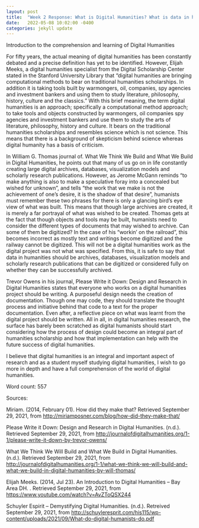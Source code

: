 ```yaml
---
layout: post
title:  "Week 2 Response: What is Digital Humanities? What is data in humanities?"
date:   2022-05-08 10:02:00 -0400
categories: jekyll update
---
```


Introduction to the comprehension and learning of Digital Humanities

For fifty years, the actual meaning of digital humanities has been constantly debated and a precise definition has yet to be identified. However, Elijah Meeks, a digital humanities specialist from the Digital Scholarship Center stated in the Stanford University Library that “digital humanities are bringing computational methods to bear on traditional humanities scholarships. In addition it is taking tools built by warmongers, oil, companies, spy agencies and investment bankers and using them to study literature, philosophy, history, culture and the classics.” With this brief meaning, the term digital humanities is an approach; specifically a computational method approach; to take tools and objects constructed by warmongers, oil companies spy agencies and investment bankers and use them to study the arts of literature, philosophy, history and culture. It bears on the traditional humanities scholarships and resembles science which is not science. This means that there is a background of skepticism behind science whereas digital humanity has a basis of criticism.

In William G. Thomas journal of. What We Think We Build and What We Build in Digital Humanities, he points out that many of us go on in life constantly creating large digital archives, databases, visualization models and scholarly research publications.  However, as Jerome McGann reminds “to make anything is also to make a speculative foray into a concealed but wished for unknown”, and tells “the work that we make is not the achievement of one’s desire, it is the shadow of that desire”, humanists must remember these two phrases for there is only a glancing bird’s eye view of what was built. This means that though large archives are created, it is merely a far portrayal of what was wished to be created. Thomas gets at the fact that though objects and tools may be built, humanists need to consider the different types of documents that may wished to archive. Can some of them be digitized? In the case of his “workin’ on the railroad”, this becomes incorrect as mostly text and writings become digitized and the railway cannot be digitized. This will not be a digital humanities work as the digital project was not what was specified. From this, it is safe to say that data in humanities should be archives, databases, visualization models and scholarly research publications that can be digitized or considered fully on whether they can be successfully archived.

Trevor Owens in his journal, Please Write it Down: Design and Research in Digital Humanities states that everyone who works on a digital humanities project should be writing. A purposeful design needs the creation of documentation. Though one may code, they should translate the thought process and initiative behind that code to a text for the proper documentation. Even after, a reflective piece on what was learnt from the digital project should be written. All in all, in digital humanities research, the surface has barely been scratched as digital humanists should start considering how the process of design could become an integral part of humanities scholarship and how that implementation can help with the future success of digital humanities.

I believe that digital humanities is an integral and important aspect of research and as a student myself studying digital humanities, I wish to go more in depth and have a full comprehension of the world of digital humanities.

Word count: 557

Sources:

Miriam. (2014, February 01). How did they make that? Retrieved September 29, 2021, from http://miriamposner.com/blog/how-did-they-make-that/

Please Write it Down: Design and Research in Digital Humanities. (n.d.). Retrieved September 29, 2021, from http://journalofdigitalhumanities.org/1-1/please-write-it-down-by-trevor-owens/

What We Think We Will Build and What We Build in Digital Humanities. (n.d.). Retrieved September 29, 2021, from http://journalofdigitalhumanities.org/1-1/what-we-think-we-will-build-and-what-we-build-in-digital-humanities-by-will-thomas/

Elijah Meeks. (2014, Jul 23). An Introduction to Digital Humanities – Bay Area DH. . Retrieved September 29, 2021, from https://www.youtube.com/watch?v=AvZToQSX244

Schuyler Espirit – Demystifying Digital Humanities. (n.d.). Retreived September 29, 2021, from http://schuyleresprit.com/his115/wp-content/uploads/2021/09/What-do-digital-humanists-do.pdf

